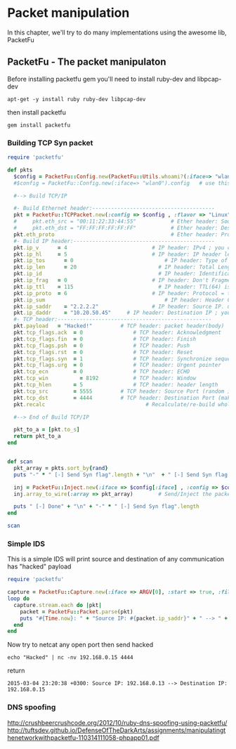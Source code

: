 # Packet manipulation
In this chapter, we'll try to do many implementations using the awesome lib, PacketFu

## PacketFu - The packet manipulaton
Before installing packetfu gem you'll need to install ruby-dev and libpcap-dev
```
apt-get -y install ruby ruby-dev libpcap-dev
```

then install packetfu
```
gem install packetfu
```
### Building TCP Syn packet

```ruby
require 'packetfu'

def pkts
  $config = PacketFu::Config.new(PacketFu::Utils.whoami?(:iface=> "wlan0")).config 	# set interface
  #$config = PacketFu::Config.new(:iface=> "wlan0").config   # use this line instead of above if you face `whoami?': uninitialized constant PacketFu::Capture (NameError)

  #--> Build TCP/IP

  #- Build Ethernet header:---------------------------------------
  pkt = PacketFu::TCPPacket.new(:config => $config , :flavor => "Linux")		# IP header
  #     pkt.eth_src = "00:11:22:33:44:55"			# Ether header: Source MAC ; you can use: pkt.eth_header.eth_src
  #     pkt.eth_dst = "FF:FF:FF:FF:FF:FF"			# Ether header: Destination MAC ; you can use: pkt.eth_header.eth_dst
  pkt.eth_proto					                    # Ether header: Protocol ; you can use: pkt.eth_header.eth_proto
  #- Build IP header:---------------------------------------------
  pkt.ip_v      = 4					          # IP header: IPv4 ; you can use: pkt.ip_header.ip_v
  pkt.ip_hl     = 5					          # IP header: IP header length ; you can use: pkt.ip_header.ip_hl
  pkt.ip_tos	  = 0					          # IP header: Type of service ; you can use: pkt.ip_header.ip_tos
  pkt.ip_len	  = 20					        # IP header: Total Length ; you can use: pkt.ip_header.ip_len
  pkt.ip_id						                # IP header: Identification ; you can use: pkt.ip_header.ip_id
  pkt.ip_frag   = 0					          # IP header: Don't Fragment ; you can use: pkt.ip_header.ip_frag
  pkt.ip_ttl    = 115					        # IP header: TTL(64) is the default ; you can use: pkt.ip_header.ip_ttl
  pkt.ip_proto  = 6					          # IP header: Protocol = tcp (6) ; you can use: pkt.ip_header.ip_proto
  pkt.ip_sum						              # IP header: Header Checksum ; you can use: pkt.ip_header.ip_sum
  pkt.ip_saddr    = "2.2.2.2"				  # IP header: Source IP. use $config[:ip_saddr] if you want your real IP ; you can use: pkt.ip_header.ip_saddr
  pkt.ip_daddr    = "10.20.50.45"     # IP header: Destination IP ; you can use: pkt.ip_header.ip_daddr
  #- TCP header:-------------------------------------------------
  pkt.payload   = "Hacked!"			# TCP header: packet header(body)
  pkt.tcp_flags.ack  = 0				# TCP header: Acknowledgment
  pkt.tcp_flags.fin  = 0				# TCP header: Finish
  pkt.tcp_flags.psh  = 0				# TCP header: Push
  pkt.tcp_flags.rst  = 0				# TCP header: Reset
  pkt.tcp_flags.syn  = 1				# TCP header: Synchronize sequence numbers
  pkt.tcp_flags.urg  = 0				# TCP header: Urgent pointer
  pkt.tcp_ecn        = 0				# TCP header: ECHO
  pkt.tcp_win	       = 8192			# TCP header: Window
  pkt.tcp_hlen       = 5				# TCP header: header length
  pkt.tcp_src        = 5555			# TCP header: Source Port (random is the default )
  pkt.tcp_dst        = 4444			# TCP header: Destination Port (make it random/range for general scanning)
  pkt.recalc						        # Recalculate/re-build whole pkt (should be at the end)

  #--> End of Build TCP/IP

  pkt_to_a = [pkt.to_s]
  return pkt_to_a
end


def scan
  pkt_array = pkts.sort_by{rand}
  puts "-" * " [-] Send Syn flag".length + "\n"  + " [-] Send Syn flag " + "\n"

  inj = PacketFu::Inject.new(:iface => $config[:iface] , :config => $config, :promisc => false)
  inj.array_to_wire(:array => pkt_array)		# Send/Inject the packet through connection

  puts " [-] Done" + "\n" + "-" * " [-] Send Syn flag".length
end

scan
```

### Simple IDS
This is a simple IDS will print source and destination of any communication has "hacked" payload
```ruby
require 'packetfu'

capture = PacketFu::Capture.new(:iface => ARGV[0], :start => true, :filter => "ip")
loop do
  capture.stream.each do |pkt|
    packet = PacketFu::Packet.parse(pkt)
    puts "#{Time.now}: " + "Source IP: #{packet.ip_saddr}" + " --> " + "Destination IP: #{packet.ip_daddr}" if packet.payload =~ /hacked/
  end
end
```
Now try to netcat any open port then send hacked
```
echo "Hacked" | nc -nv 192.168.0.15 4444
```
return
```
2015-03-04 23:20:38 +0300: Source IP: 192.168.0.13 --> Destination IP: 192.168.0.15
```

### DNS spoofing
http://crushbeercrushcode.org/2012/10/ruby-dns-spoofing-using-packetfu/
http://tuftsdev.github.io/DefenseOfTheDarkArts/assignments/manipulatingthenetworkwithpacketfu-110314111058-phpapp01.pdf

